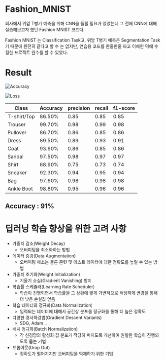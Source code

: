 # Fashion_MNIST

회사에서 위암 T병기 예측을 위해 CNN을 돌릴 필요가 있었는데 그 전에 CNN에 대해 실습해보고자 했던 Fashion MNIST 코드다.

Fashion MNIST 는 Classification Task고, 위암 T병기 예측은 Segmentation Task 기 때문에 완전히 같다고 할 수 는 없지만, 연습용 코드를 한줄한줄 짜고 이해한 덕에 수월한 프로젝트 완수를 할 수 있었다. 

# Result

![Accuracy](https://user-images.githubusercontent.com/29745280/147676168-2c635a23-5e0c-4114-a2c6-ced8e5a32f69.png)

![Loss](https://user-images.githubusercontent.com/29745280/147676162-e158fa1c-1d2e-4694-9371-4d2e851c8446.png)

| Class | Accuracy |  precision | recall | f1-score |
|---|---|---|---|---|
| T-shirt/Top | 86.50% | 0.85 | 0.85 | 0.85 | 
| Trouser | 99.70%  |  0.98     |   0.99    |    0.98  | 
| Pullover |  86.70%   |   0.86   |     0.85    |    0.86 | 
| Dress |  89.50%   |   0.89    |    0.93    |    0.91 | 
| Coat |  93.60%  |   0.86    |    0.85    |    0.86 | 
| Sandal |  97.50%  |  0.98    |    0.97    |    0.97  | 
| Shirt |  68.90%  |   0.75    |    0.73    |    0.74   | 
| Sneaker |  92.30%   |   0.94    |    0.95    |    0.94  | 
| Bag |  97.60%   |   0.98    |    0.98    |    0.98  | 
| Ankle Boot  |  98.80%   |  0.95     |   0.96     |   0.96 |

## Accuracy : 91%

# 딥러닝 학습 향상을 위한 고려 사항
+ 가중치 감소(Weight Decay)
  + 오버피팅을 최소화하는 방법
+ 데이터 증강(Data Augmentation)
  + 오버피팅 해소는 물론 훈련 및 테스트 데이터에 대한 정확도를 높일 수 있는 방법
+ 가중치 초기화(Weight Initialization)
  + 기울기 소실(Gradient Vanishing) 방지
+ 학습률 스케쥴러(Learning Rate Scheduler)
  + 학습이 진행되면서 학습률을 그 상황에 맞게 가변적으로 적당하게 변경을 통해 더 낮은 손실값 얻음
+ 학습 데이터의 정규화(Data Normalization)
  + 입력되는 데이터에 대해서 공간상 분포를 정규화를 통해 더 높은 정확도
+ 다양한 경사하강법(Gradient Descent Variants)
  + SDG, Adam ..
+ 배치 정규화(Batch Normalization)
  + 각 신경망의 활성화 값 분포가 적당히 퍼지도록 개선하여 원할한 학습이 진행되도록 돕는 기법
+ 드롭아웃(Drop Out)
  + 정확도가 떨어지지만 오버피팅을 억제하기 위한 기법 
